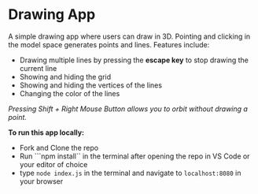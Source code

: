 # Drawing App

A simple drawing app where users can draw in 3D. Pointing and clicking in the model space generates points and lines.
Features include:
- Drawing multiple lines by pressing the **escape key** to stop drawing the current line
- Showing and hiding the grid 
- Showing and hiding the vertices of the lines
- Changing the color of the lines

*Pressing Shift + Right Mouse Button allows you to orbit without drawing a point.*

**To run this app locally:**
- Fork and Clone the repo
- Run ```npm install`` in the terminal after opening the repo in VS Code or your editor of choice
- type ```node index.js``` in the terminal and navigate to ```localhost:8080``` in your browser